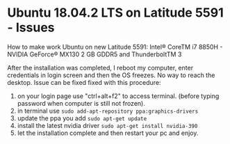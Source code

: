 # Ubuntu 18.04.2 LTS on Latitude 5591 - Issues
How to make work Ubuntu on new Latitude 5591:
Intel® CoreTM i7 8850H - NVIDIA GeForce® MX130 2 GB GDDR5 and ThunderboltTM 3

After the installation was completed, I reboot my computer, enter credentials in login screen and then the OS freezes. No way to reach the desktop. Issue can be fixed fixed with this procedure:

1. on your login page use "ctrl+alt+f2" to access terminal. (before typing password when computer is still not frozen).
2. in terminal use ``sudo add-apt-repository ppa:graphics-drivers``
3. update the ppa you add ``sudo apt-get update``
4. install the latest nvidia driver ``sudo apt-get install nvidia-390``
5. let the installation complete and then restart your pc and enjoy.

